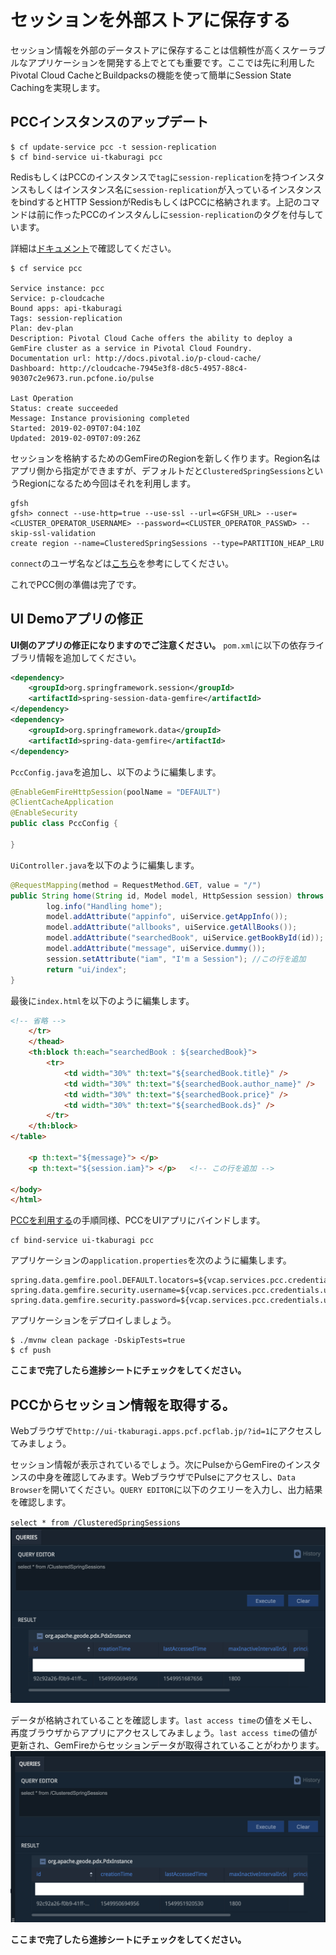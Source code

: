 # セッションを外部ストアに保存する
セッション情報を外部のデータストアに保存することは信頼性が高くスケーラブルなアプリケーションを開発する上でとても重要です。ここでは先に利用したPivotal Cloud CacheとBuildpacksの機能を使って簡単にSession State Cachingを実現します。

## PCCインスタンスのアップデート
```shell
$ cf update-service pcc -t session-replication
$ cf bind-service ui-tkaburagi pcc
```
RedisもしくはPCCのインスタンスで`tag`に`session-replication`を持つインスタンスもしくはインスタンス名に`session-replication`が入っているインスタンスをbindするとHTTP SessionがRedisもしくはPCCに格納されます。上記のコマンドは前に作ったPCCのインスタんしに`session-replication`のタグを付与しています。

詳細は[ドキュメント](https://github.com/cloudfoundry/java-buildpack/blob/a0cf9ece33ddcc763079668bd40fbd99b66fbd7a/docs/container-tomcat.md)で確認してください。


```console
$ cf service pcc

Service instance: pcc
Service: p-cloudcache
Bound apps: api-tkaburagi
Tags: session-replication
Plan: dev-plan
Description: Pivotal Cloud Cache offers the ability to deploy a GemFire cluster as a service in Pivotal Cloud Foundry.
Documentation url: http://docs.pivotal.io/p-cloud-cache/
Dashboard: http://cloudcache-7945e3f8-d8c5-4957-88c4-90307c2e9673.run.pcfone.io/pulse

Last Operation
Status: create succeeded
Message: Instance provisioning completed
Started: 2019-02-09T07:04:10Z
Updated: 2019-02-09T07:09:26Z
```

セッションを格納するためのGemFireのRegionを新しく作ります。Region名はアプリ側から指定ができますが、デフォルトだと`ClusteredSpringSessions`というRegionになるため今回はそれを利用します。
```shell
gfsh
gfsh> connect --use-http=true --use-ssl --url=<GFSH_URL> --user=<CLUSTER_OPERATOR_USERNAME> --password=<CLUSTER_OPERATOR_PASSWD> --skip-ssl-validation
create region --name=ClusteredSpringSessions --type=PARTITION_HEAP_LRU
```

`connect`のユーザ名などは[こちら](https://github.com/tkaburagi/pcf-developer-workshop/blob/master/backend-pcc.md)を参考にしてください。

これでPCC側の準備は完了です。

## UI Demoアプリの修正
**UI側のアプリの修正になりますのでご注意ください。**
`pom.xml`に以下の依存ライブラリ情報を追加してください。
```xml
<dependency>
    <groupId>org.springframework.session</groupId>
    <artifactId>spring-session-data-gemfire</artifactId>
</dependency>
<dependency>
    <groupId>org.springframework.data</groupId>
    <artifactId>spring-data-gemfire</artifactId>
</dependency>
 ```

 `PccConfig.java`を追加し、以下のように編集します。
```java
@EnableGemFireHttpSession(poolName = "DEFAULT")
@ClientCacheApplication
@EnableSecurity
public class PccConfig {

}
 ```

`UiController.java`を以下のように編集します。
```java     
@RequestMapping(method = RequestMethod.GET, value = "/")
public String home(String id, Model model, HttpSession session) throws Exception { //この行を変更
        log.info("Handling home");
        model.addAttribute("appinfo", uiService.getAppInfo());
        model.addAttribute("allbooks", uiService.getAllBooks());
        model.addAttribute("searchedBook", uiService.getBookById(id));
        model.addAttribute("message", uiService.dummy());
        session.setAttribute("iam", "I'm a Session"); //この行を追加
        return "ui/index";
}
```

最後に`index.html`を以下のように編集します。
```html
<!-- 省略 -->
    </tr>
    </thead>
    <th:block th:each="searchedBook : ${searchedBook}">
        <tr>
            <td width="30%" th:text="${searchedBook.title}" />
            <td width="30%" th:text="${searchedBook.author_name}" />
            <td width="30%" th:text="${searchedBook.price}" />
            <td width="30%" th:text="${searchedBook.ds}" />
        </tr>
    </th:block>
</table>

    <p th:text="${message}"> </p>
    <p th:text="${session.iam}"> </p>   <!-- この行を追加 -->

</body>
</html>
```

[PCCを利用する](https://github.com/tkaburagi/pcf-developer-workshop/blob/master/backend-pcc.md)の手順同様、PCCをUIアプリにバインドします。
```shell
cf bind-service ui-tkaburagi pcc
```

アプリケーションの`application.properties`を次のように編集します。
```properties
spring.data.gemfire.pool.DEFAULT.locators=${vcap.services.pcc.credentials.locators[0]}
spring.data.gemfire.security.username=${vcap.services.pcc.credentials.users[0].username}
spring.data.gemfire.security.password=${vcap.services.pcc.credentials.users[0].password}
```

アプリケーションをデプロイしましょう。
```shell
$ ./mvnw clean package -DskipTests=true
$ cf push
```

**ここまで完了したら進捗シートにチェックをしてください。**


## PCCからセッション情報を取得する。
Webブラウザで`http://ui-tkaburagi.apps.pcf.pcflab.jp/?id=1`にアクセスしてみましょう。

セッション情報が表示されているでしょう。次にPulseからGemFireのインスタンスの中身を確認してみます。WebブラウザでPulseにアクセスし、`Data Browser`を開いてください。`QUERY EDITOR`に以下のクエリーを入力し、出力結果を確認します。

`select * from /ClusteredSpringSessions` 
![image](https://github.com/tkaburagi/pcf-developer-workshop/blob/master/img/session-1.png)


データが格納されていることを確認します。`last access time`の値をメモし、再度ブラウザからアプリにアクセスしてみましょう。`last access time`の値が更新され、GemFireからセッションデータが取得されていることがわかります。
![image](https://github.com/tkaburagi/pcf-developer-workshop/blob/master/img/session-2.png)

**ここまで完了したら進捗シートにチェックをしてください。**
